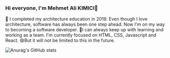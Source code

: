 ### Hi everyone, I'm Mehmet Ali KIMICI👋

🔭 I completed my architecture education in 2019. Even though I love architecture, software has always been one step ahead. Now I'm on my way to becoming a software developer.
🌱I can always keep up with learning and working as a team. I'm currently focused on HTML, CSS, Javascript and React. 
😄But it will not be limited to this in the future.

<!--
**mehmetalikimici/mehmetalikimici** is a ✨ _special_ ✨ repository because its `README.md` (this file) appears on your GitHub profile.

Here are some ideas to get you started:

- 🔭 I’m currently working on ...
- 🌱 I’m currently learning ...
- 👯 I’m looking to collaborate on ...
- 🤔 I’m looking for help with ...
- 💬 Ask me about ...
- 📫 How to reach me: ...
- 😄 Pronouns: ...
- ⚡ Fun fact: ...
-->
![Anurag's GitHub stats](https://github-readme-stats.vercel.app/api?username=mehmetalikimici&show_icons=true&theme=dark)
